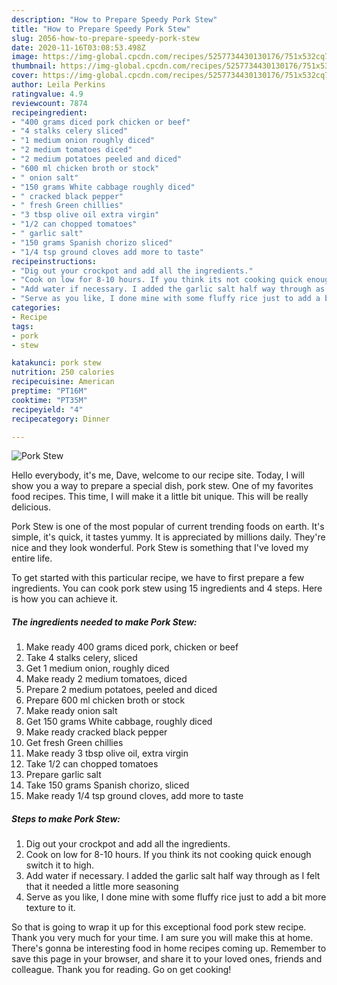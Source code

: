 ```yaml
---
description: "How to Prepare Speedy Pork Stew"
title: "How to Prepare Speedy Pork Stew"
slug: 2056-how-to-prepare-speedy-pork-stew
date: 2020-11-16T03:08:53.498Z
image: https://img-global.cpcdn.com/recipes/5257734430130176/751x532cq70/pork-stew-recipe-main-photo.jpg
thumbnail: https://img-global.cpcdn.com/recipes/5257734430130176/751x532cq70/pork-stew-recipe-main-photo.jpg
cover: https://img-global.cpcdn.com/recipes/5257734430130176/751x532cq70/pork-stew-recipe-main-photo.jpg
author: Leila Perkins
ratingvalue: 4.9
reviewcount: 7874
recipeingredient:
- "400 grams diced pork chicken or beef"
- "4 stalks celery sliced"
- "1 medium onion roughly diced"
- "2 medium tomatoes diced"
- "2 medium potatoes peeled and diced"
- "600 ml chicken broth or stock"
- " onion salt"
- "150 grams White cabbage roughly diced"
- " cracked black pepper"
- " fresh Green chillies"
- "3 tbsp olive oil extra virgin"
- "1/2 can chopped tomatoes"
- " garlic salt"
- "150 grams Spanish chorizo sliced"
- "1/4 tsp ground cloves add more to taste"
recipeinstructions:
- "Dig out your crockpot and add all the ingredients."
- "Cook on low for 8-10 hours. If you think its not cooking quick enough switch it to high."
- "Add water if necessary. I added the garlic salt half way through as I felt that it needed a little more seasoning"
- "Serve as you like, I done mine with some fluffy rice just to add a bit more texture to it."
categories:
- Recipe
tags:
- pork
- stew

katakunci: pork stew 
nutrition: 250 calories
recipecuisine: American
preptime: "PT16M"
cooktime: "PT35M"
recipeyield: "4"
recipecategory: Dinner

---
```



![Pork Stew](https://img-global.cpcdn.com/recipes/5257734430130176/751x532cq70/pork-stew-recipe-main-photo.jpg)

Hello everybody, it's me, Dave, welcome to our recipe site. Today, I will show you a way to prepare a special dish, pork stew. One of my favorites food recipes. This time, I will make it a little bit unique. This will be really delicious.



Pork Stew is one of the most popular of current trending foods on earth. It's simple, it's quick, it tastes yummy. It is appreciated by millions daily. They're nice and they look wonderful. Pork Stew is something that I've loved my entire life.


To get started with this particular recipe, we have to first prepare a few ingredients. You can cook pork stew using 15 ingredients and 4 steps. Here is how you can achieve it.

<!--inarticleads1-->

##### The ingredients needed to make Pork Stew:

1. Make ready 400 grams diced pork, chicken or beef
1. Take 4 stalks celery, sliced
1. Get 1 medium onion, roughly diced
1. Make ready 2 medium tomatoes, diced
1. Prepare 2 medium potatoes, peeled and diced
1. Prepare 600 ml chicken broth or stock
1. Make ready  onion salt
1. Get 150 grams White cabbage, roughly diced
1. Make ready  cracked black pepper
1. Get  fresh Green chillies
1. Make ready 3 tbsp olive oil, extra virgin
1. Take 1/2 can chopped tomatoes
1. Prepare  garlic salt
1. Take 150 grams Spanish chorizo, sliced
1. Make ready 1/4 tsp ground cloves, add more to taste




<!--inarticleads2-->

##### Steps to make Pork Stew:

1. Dig out your crockpot and add all the ingredients.
1. Cook on low for 8-10 hours. If you think its not cooking quick enough switch it to high.
1. Add water if necessary. I added the garlic salt half way through as I felt that it needed a little more seasoning
1. Serve as you like, I done mine with some fluffy rice just to add a bit more texture to it.




So that is going to wrap it up for this exceptional food pork stew recipe. Thank you very much for your time. I am sure you will make this at home. There's gonna be interesting food in home recipes coming up. Remember to save this page in your browser, and share it to your loved ones, friends and colleague. Thank you for reading. Go on get cooking!
